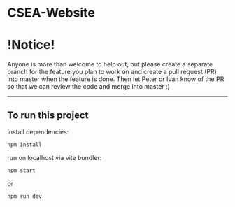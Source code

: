 # CSEA-Website

# !Notice!

Anyone is more than welcome to help out, but please create a separate branch for the feature you plan to work on and create a pull request (PR) into master when the feature is done. Then let Peter or Ivan know of the PR so that we can review the code and merge into master :)

---

## To run this project

Install dependencies:
```
npm install
```

run on localhost via vite bundler:
```
npm start
```
or
```
npm run dev
```
